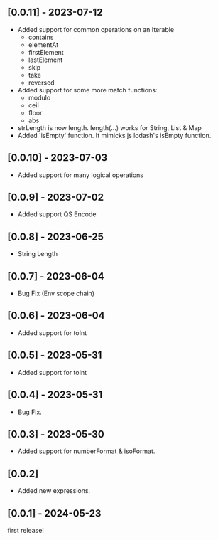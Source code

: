 ## [0.0.11] - 2023-07-12

- Added support for common operations on an Iterable
  - contains
  - elementAt
  - firstElement
  - lastElement
  - skip
  - take
  - reversed
- Added support for some more match functions:
  - modulo
  - ceil
  - floor
  - abs
- strLength is now length. length(...) works for String, List & Map
- Added 'isEmpty' function. It mimicks js lodash's isEmpty function.

## [0.0.10] - 2023-07-03

- Added support for many logical operations

## [0.0.9] - 2023-07-02

- Added support QS Encode

## [0.0.8] - 2023-06-25

- String Length

## [0.0.7] - 2023-06-04

- Bug Fix (Env scope chain)

## [0.0.6] - 2023-06-04

- Added support for toInt

## [0.0.5] - 2023-05-31

- Added support for toInt

## [0.0.4] - 2023-05-31

- Bug Fix.

## [0.0.3] - 2023-05-30

- Added support for numberFormat & isoFormat.

## [0.0.2]

- Added new expressions.

## [0.0.1] - 2024-05-23

first release!
